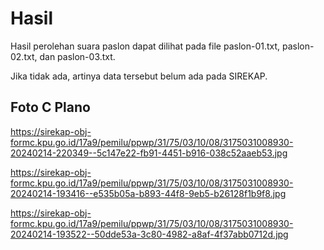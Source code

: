 # Hasil

Hasil perolehan suara paslon dapat dilihat pada file paslon-01.txt, paslon-02.txt, dan paslon-03.txt.

Jika tidak ada, artinya data tersebut belum ada pada SIREKAP.

## Foto C Plano

https://sirekap-obj-formc.kpu.go.id/17a9/pemilu/ppwp/31/75/03/10/08/3175031008930-20240214-220349--5c147e22-fb91-4451-b916-038c52aaeb53.jpg

https://sirekap-obj-formc.kpu.go.id/17a9/pemilu/ppwp/31/75/03/10/08/3175031008930-20240214-193416--e535b05a-b893-44f8-9eb5-b26128f1b9f8.jpg

https://sirekap-obj-formc.kpu.go.id/17a9/pemilu/ppwp/31/75/03/10/08/3175031008930-20240214-193522--50dde53a-3c80-4982-a8af-4f37abb0712d.jpg
